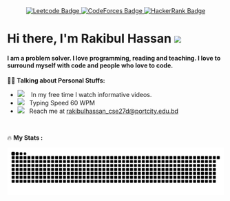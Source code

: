 
  <div align="center">
   <a href="https://leetcode.com/i_am_rakibul/" target="_blank" rel="noreferrer">
        <img src="https://img.shields.io/badge/-LeetCode-FFA116?style=for-the-badge&logo=LeetCode&logoColor=black" alt="Leetcode Badge"/>
    </a>
   <a href="https://codeforces.com/profile/rakibulhassan29052000" target="_blank" rel="noreferrer">
        <img src="https://img.shields.io/badge/Codeforces-445f9d?style=for-the-badge&logo=Codeforces&logoColor=white" alt="CodeForces Badge"/>
    </a>
    <a href="https://www.hackerrank.com/RakibulHassan?hr_r=1" target="_blank" rel="noreferrer">
        <img src="https://img.shields.io/badge/-Hackerrank-2EC866?style=for-the-badge&logo=HackerRank&logoColor=black" alt="HackerRank Badge"/>
    </a>
   
</div>



Hi there, I'm Rakibul Hassan ![](https://user-images.githubusercontent.com/18350557/176309783-0785949b-9127-417c-8b55-ab5a4333674e.gif) 
======================================================================================================================================



#### I am a problem solver. I love programming, reading and teaching. I love to surround myself with code and people who love to code.

👨‍💻 **Talking about Personal Stuffs:**



- <img src="https://github.com/SP-XD/SP-XD/blob/main/images/lightning.gif?raw=true" width="12" />&nbsp;&nbsp;&nbsp; In my free time I watch informative videos.
- <img src="https://github.com/SP-XD/SP-XD/blob/main/images/hyperkitty.gif?raw=true" width="20" />&nbsp;&nbsp; Typing Speed 60 WPM
- <img src="https://github.com/SP-XD/SP-XD/blob/main/images/letterbox.gif?raw=true" width="25" /> &nbsp; Reach me at rakibulhassan_cse27d@portcity.edu.bd

<br>

🔥 **My Stats :**
<!-- <p><img align="center" src="https://github-readme-streak-stats.herokuapp.com/?user=rakibul-hassan-1&theme=github-dark" alt="rakibul-hassan-1" /></p> -->
<!-- <img  align="right" src="https://github.com/Rakibul-Hassan-1/Rakibul-Hassan-1/blob/main/git.webp">  -->
<!-- <img align="left" src="https://github.com/Rakibul-Hassan-1/Rakibul-Hassan-1/blob/main/vscode.webp" width="150"> -->


<!--img align="center" src="https://github.com/rafaballerini/rafaballerini/blob/output/github-contribution-grid-snake.svg" width="3000"-->
<picture>
  <source media="(prefers-color-scheme: dark)" srcset="https://github.com/Rakibul-Hassan-1/Rakibul-Hassan-1/blob/main/github-contribution-grid-snake-dark.svg">
  <source media="(prefers-color-scheme: light)" srcset="https://github.com/Rakibul-Hassan-1/Rakibul-Hassan-1/blob/main/github-contribution-grid-snake.svg">
  <img alt="github contribution grid snake animation" src="https://github.com/Rakibul-Hassan-1/Rakibul-Hassan-1/blob/main/github-contribution-grid-snake%20(1).svg">
</picture>
